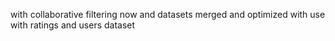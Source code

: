 with collaborative filtering now
and datasets merged and optimized with use with ratings and users dataset
